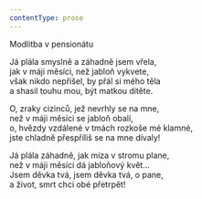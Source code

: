 ```yaml
---
contentType: prose
---
```


<section>

Modlitba v pensionátu

Já plála smyslně a záhadně jsem vřela,  
jak v máji měsíci, než jabloň vykvete,  
však nikdo nepřišel, by přál si mého těla  
a shasil touhu mou, být matkou dítěte.

</section>

<section>

O, zraky cizinců, jež nevrhly se na mne,  
než v máji měsíci se jabloň obalí,  
o, hvězdy vzdálené v tmách rozkoše mé klamné,  
jste chladně přespříliš se na mne dívaly!

</section>

<section>

Já plála záhadně, jak míza v stromu plane,  
než v máji měsíci dá jabloňový květ…  
Jsem děvka tvá, jsem děvka tvá, o pane,  
a život, smrt chci obé přetrpět!

</section>
